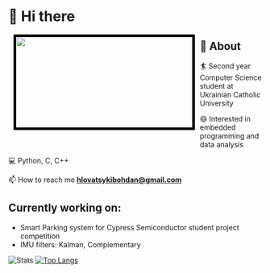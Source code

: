 # 👋 Hi there
<img src="https://i.imgur.com/KXx0cCx.gif" align="left" width="350" height="180px" style="border:5px solid black;margin:0px 10px 30px 10px">

## 🧐 About

  🏄‍ Second year Computer Science student at Ukrainian Catholic University
  
  😄 Interested in embedded programming and data analysis

  💻 Python, C, C++

  📫 How to reach me **hlovatsykibohdan@gmail.com**

## Currently working on:
- Smart Parking system for Cypress Semiconductor student project competition
- IMU filters: Kalman, Complementary

![Stats](https://github-readme-stats.vercel.app/api?username=bohdanhlovatskyi&show_icons=false&theme=tokyonight)
[![Top Langs](https://github-readme-stats.vercel.app/api/top-langs/?username=bohdanhlovatskyi&layout=demo&theme=tokyonight&hide=css,html,JavaScript)](https://github.com/bohdanhlovatskyi/github-readme-stats)

